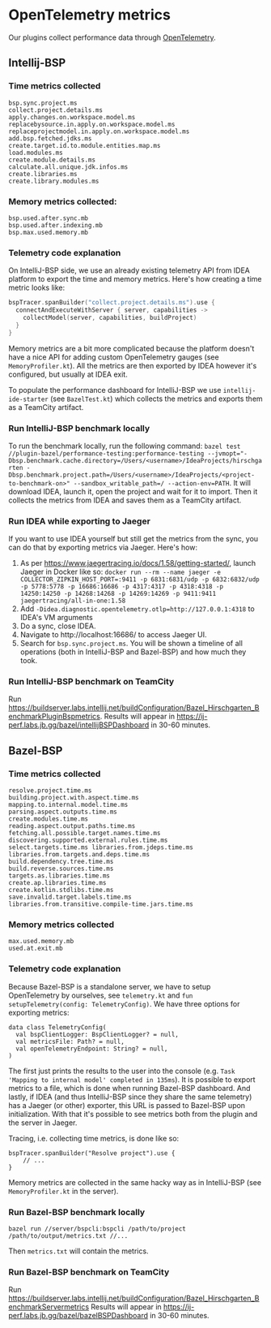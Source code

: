 # OpenTelemetry metrics

Our plugins collect performance data through [OpenTelemetry](https://opentelemetry.io/).

## Intellij-BSP

### Time metrics collected
```
bsp.sync.project.ms 
collect.project.details.ms  
apply.changes.on.workspace.model.ms  
replacebysource.in.apply.on.workspace.model.ms  
replaceprojectmodel.in.apply.on.workspace.model.ms  
add.bsp.fetched.jdks.ms  
create.target.id.to.module.entities.map.ms  
load.modules.ms  
create.module.details.ms  
calculate.all.unique.jdk.infos.ms  
create.libraries.ms 
create.library.modules.ms
```
### Memory metrics collected:
```
bsp.used.after.sync.mb  
bsp.used.after.indexing.mb  
bsp.max.used.memory.mb  
```

### Telemetry code explanation
On IntelliJ-BSP side, we use an already existing telemetry API from IDEA platform to export the time and memory metrics. Here's how creating a time metric looks like:
```kotlin
bspTracer.spanBuilder("collect.project.details.ms").use {  
  connectAndExecuteWithServer { server, capabilities ->  
    collectModel(server, capabilities, buildProject)  
  }  
}
```
Memory metrics are a bit more complicated because the platform doesn't have a nice API for adding custom OpenTelemetry gauges (see `MemoryProfiler.kt`).
All the metrics are then exported by IDEA however it's configured, but usually at IDEA exit.

To populate the performance dashboard for IntelliJ-BSP we use `intellij-ide-starter` (see `BazelTest.kt`) which collects the metrics and exports them as a TeamCity artifact.

### Run IntelliJ-BSP benchmark locally
To run the benchmark locally, run the following command: `bazel test //plugin-bazel/performance-testing:performance-testing --jvmopt="-Dbsp.benchmark.cache.directory=/Users/<username>/IdeaProjects/hirschgarten -Dbsp.benchmark.project.path=/Users/<username>/IdeaProjects/<project-to-benchmark-on>" --sandbox_writable_path=/ --action-env=PATH`. It will download IDEA, launch it, open the project and wait for it to import. Then it collects the metrics from IDEA and saves them as a TeamCity artifact.

### Run IDEA while exporting to Jaeger
If you want to use IDEA yourself but still get the metrics from the sync, you can do that by exporting metrics via Jaeger. Here's how:
1. As per https://www.jaegertracing.io/docs/1.58/getting-started/, launch Jaeger in Docker like so:  `docker run --rm --name jaeger -e COLLECTOR_ZIPKIN_HOST_PORT=:9411 -p 6831:6831/udp -p 6832:6832/udp -p 5778:5778 -p 16686:16686 -p 4317:4317 -p 4318:4318 -p 14250:14250 -p 14268:14268 -p 14269:14269 -p 9411:9411 jaegertracing/all-in-one:1.58`
2. Add `-Didea.diagnostic.opentelemetry.otlp=http://127.0.0.1:4318` to IDEA's VM arguments
3. Do a sync, close IDEA.
4. Navigate to http://localhost:16686/ to access Jaeger UI.
5. Search for `bsp.sync.project.ms`. You will be shown a timeline of all operations (both in IntelliJ-BSP and Bazel-BSP) and how much they took.
### Run IntelliJ-BSP benchmark on TeamCity
Run https://buildserver.labs.intellij.net/buildConfiguration/Bazel_Hirschgarten_BenchmarkPluginBspmetrics.
Results will appear in https://ij-perf.labs.jb.gg/bazel/intellijBSPDashboard in 30-60 minutes.
## Bazel-BSP
### Time metrics collected
```
resolve.project.time.ms
building.project.with.aspect.time.ms
mapping.to.internal.model.time.ms
parsing.aspect.outputs.time.ms
create.modules.time.ms
reading.aspect.output.paths.time.ms
fetching.all.possible.target.names.time.ms discovering.supported.external.rules.time.ms
select.targets.time.ms libraries.from.jdeps.time.ms libraries.from.targets.and.deps.time.ms
build.dependency.tree.time.ms
build.reverse.sources.time.ms
targets.as.libraries.time.ms
create.ap.libraries.time.ms
create.kotlin.stdlibs.time.ms
save.invalid.target.labels.time.ms
libraries.from.transitive.compile-time.jars.time.ms
```
### Memory metrics collected
```
max.used.memory.mb
used.at.exit.mb
```
### Telemetry code explanation
Because Bazel-BSP is a standalone server, we have to setup OpenTelemetry by ourselves, see `telemetry.kt` and `fun setupTelemetry(config: TelemetryConfig)`. We have three options for exporting metrics:
```
data class TelemetryConfig(  
  val bspClientLogger: BspClientLogger? = null,  
  val metricsFile: Path? = null,  
  val openTelemetryEndpoint: String? = null,  
)
```
The first just prints the results to the user into the console (e.g. `Task 'Mapping to internal model' completed in 135ms`).
It is possible to export metrics to a file, which is done when running Bazel-BSP dashboard.
And lastly, if IDEA (and thus IntelliJ-BSP since they share the same telemetry) has a Jaeger (or other) exporter, this URL is passed to Bazel-BSP upon initialization. With that it's possible to see metrics both from the plugin and the server in Jaeger.

Tracing, i.e. collecting time metrics, is done like so:
```
bspTracer.spanBuilder("Resolve project").use {
	// ...
}
```
Memory metrics are collected in the same hacky way as in IntelliJ-BSP (see `MemoryProfiler.kt` in the server).
### Run Bazel-BSP benchmark locally
```
bazel run //server/bspcli:bspcli /path/to/project /path/to/output/metrics.txt //...
```
Then `metrics.txt` will contain the metrics.
### Run Bazel-BSP benchmark on TeamCity
Run https://buildserver.labs.intellij.net/buildConfiguration/Bazel_Hirschgarten_BenchmarkServermetrics
Results will appear in https://ij-perf.labs.jb.gg/bazel/bazelBSPDashboard in 30-60 minutes.
